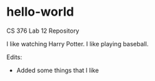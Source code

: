 # hello-world
CS 376 Lab 12 Repository

I like watching Harry Potter.
I like playing baseball.


Edits:
- Added some things that I like
